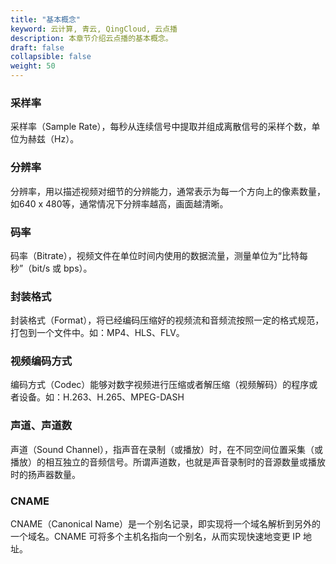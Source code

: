 ```yaml
---
title: "基本概念"
keyword: 云计算, 青云, QingCloud, 云点播
description: 本章节介绍云点播的基本概念。
draft: false
collapsible: false
weight: 50
---
```


### 采样率

采样率（Sample Rate），每秒从连续信号中提取并组成离散信号的采样个数，单位为赫兹（Hz）。

### 分辨率

分辨率，用以描述视频对细节的分辨能力，通常表示为每一个方向上的像素数量，如640 x 480等，通常情况下分辨率越高，画面越清晰。

### 码率

码率（Bitrate），视频文件在单位时间内使用的数据流量，测量单位为“比特每秒”（bit/s 或 bps）。

### 封装格式

封装格式（Format），将已经编码压缩好的视频流和音频流按照一定的格式规范，打包到一个文件中。如：MP4、HLS、FLV。

### 视频编码方式

编码方式（Codec）能够对数字视频进行压缩或者解压缩（视频解码）的程序或者设备。如：H.263、H.265、MPEG-DASH

### 声道、声道数

声道（Sound Channel），指声音在录制（或播放）时，在不同空间位置采集（或播放）的相互独立的音频信号。所谓声道数，也就是声音录制时的音源数量或播放时的扬声器数量。

### CNAME

CNAME（Canonical Name）是一个别名记录，即实现将一个域名解析到另外的一个域名。CNAME 可将多个主机名指向一个别名，从而实现快速地变更 IP 地址。

